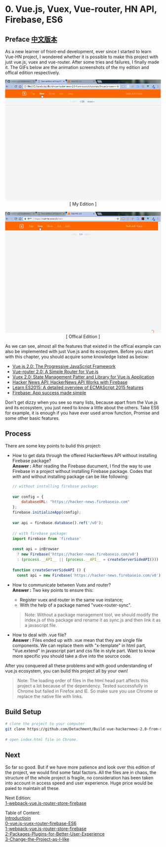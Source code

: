 # 0. Vue.js, Vuex, Vue-router, HN API, Firebase, ES6

## Preface [ 中文版本 ](./README.cn.md)

As a new learner of front-end development, ever since I started to learn Vue-HN project, I wondered whether it is possible to make this project with just vue.js, vuex and vue-router. After some tries and failures, I finally made it. The GIFs below are the animation screenshots of the my edition and offical edition respectively.

<p align="center">
    <img src="./img/Author.gif" width="700px" alt="Origin Website">
    <br/>
    [ My Edition ]
    <br/>
    <br/>
    <img src="./img/Mine.gif" width="700px" alt="Plane Vue.js">
    <br/>
    [ Offical Edition ]
</p>


As we can see, almost all the features that existed in the offical example can also be implemented with just Vue.js and its ecosystem. Before you start with this chapter, you should acquire some knowledge listed as below:
- [Vue.js 2.0: The Progressive JavaScript Framework](https://vuejs.org/)
- [Vue-router 2.0: A Simple Router for Vue.js](https://router.vuejs.org/en/)
- [Vuex 2.0: State Management Patter and Library for Vue.js Application ](http://vuex.vuejs.org/en/)
- [Hacker News API: HackerNews API Works with Firebase](https://github.com/HackerNews/API)
- [Learn ES2015: A detailed overview of ECMAScript 2015 features](https://babeljs.io/learn-es2015/)
- [Firebase: App success made simple](https://firebase.google.com/docs/web/setup)

Don't get dizzy when you see so many lists, because apart from the Vue.js and its ecosystem, you just need to know a little about the others. Take ES6 for example, it is enough if you have ever used arrow function, Promise and some other basic features.  

## Process

There are some key points to bulid this project:  
- How to get data through the offered HackerNews API without installing Firebase package?     
**Answer :** After reading the Firebase ducument, I find the way to use Firebase in a project without installing Firebase package. Codes that with and without installing package can be like following:  
    ```javascript
    // without installing firebase package:

    var config = {
        databaseURL: "https://hacker-news.firebaseio.com"
    };
    firebase.initializeApp(config);

    var api = firebase.database().ref('/v0');

    // with firebase package:
    import Firebase from 'firebase'

    const api = inBrowser
      ? new Firebase('https://hacker-news.firebaseio.com/v0')
      : (process.__API__ || (process.__API__ = createServerSideAPI()))

    function createServerSideAPI () {
      const api = new Firebase('https://hacker-news.firebaseio.com/v0')

    ```

- How to communicate between Vuex and router?  
**Answer :** Two key points to ensure this:
    - Register vuex and router in the same vue instance;
    - With the help of a package named "vuex-router-sync".  
    > Note: Without a package management tool, we should modify the index.js of this package and rename it as sync.js and then link it as a javascript file.    

- How to deal with .vue file?  
**Answer :** Files ended up with .vue mean that they are single file components. We can replace them with "x-template" in html part, "Vue.extend" in javascript part and css file in style part. Want to know more specific you should take a dive into the source code.  

After you conquered all these problems and with good understanding of vue.js ecosystem, you can bulid this project all by your own!

> Note: The loading order of files in the html head part affects this project a lot because of the dependency. Tested successfully in Chrome but failed in Firefox and IE. So make sure you use Chrome or replace the native file with links.


## Build Setup

```bash
# clone the project to your computer
git clone https://github.com/Detachment/Build-vue-hackernews-2.0-from-scratch.git

# open index.html file in Chrome.
```


## Next

So far so good. But if we have more patience and look over this edition of the project, we would find some fatal factors. All the files are in chaos, the structure of the whole project is fragile, no consideration has been taken into account in access speed and user experience. Huge price would be paied to maintain all these.

Next Edition:  
[1-webpack-vue.js-router-store-firebase](/tutorials/1-webpack-vue.js-router-store-firebase)   


Table of Content:  
[Introductioin](/README.md)  
[0-vue.js-vuex-router-firebase-ES6](/tutorials/0-vue.js-vuex-router)   
[1-webpack-vue.js-router-store-firebase](/tutorials/1-webpack-vue.js-router-store-firebase)    
[2-Packages-Plugins-for-Better-User-Experience](/tutorials/2-Packages-Plugins-for-Better-User-Experience)  
[3-Change-the-Project-as-I-like](/tutorials/3-Change-the-Project-as-I-like)
